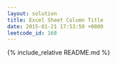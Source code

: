 ```yaml
---
layout: solution
title: Excel Sheet Column Title
date: 2015-01-21 17:53:50 +0800
leetcode_id: 168
---
```

{% include_relative README.md %}
